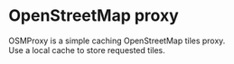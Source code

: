 # OpenStreetMap proxy

OSMProxy is a simple caching OpenStreetMap tiles proxy.    
Use a local cache to store requested tiles.
